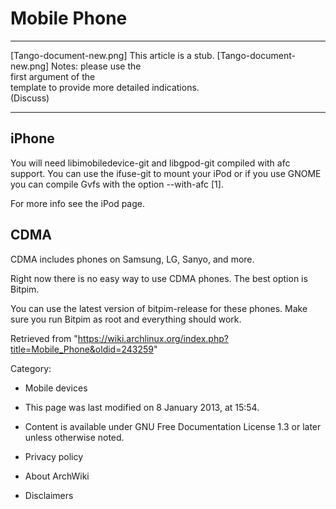 Mobile Phone
============

  ------------------------ ------------------------ ------------------------
  [Tango-document-new.png] This article is a stub.  [Tango-document-new.png]
                           Notes: please use the    
                           first argument of the    
                           template to provide more 
                           detailed indications.    
                           (Discuss)                
  ------------------------ ------------------------ ------------------------

iPhone
------

You will need libimobiledevice-git and libgpod-git compiled with afc
support. You can use the ifuse-git to mount your iPod or if you use
GNOME you can compile Gvfs with the option --with-afc [1].

For more info see the iPod page.

CDMA
----

CDMA includes phones on Samsung, LG, Sanyo, and more.

Right now there is no easy way to use CDMA phones. The best option is
Bitpim.

You can use the latest version of bitpim-release for these phones. Make
sure you run Bitpim as root and everything should work.

Retrieved from
"https://wiki.archlinux.org/index.php?title=Mobile_Phone&oldid=243259"

Category:

-   Mobile devices

-   This page was last modified on 8 January 2013, at 15:54.
-   Content is available under GNU Free Documentation License 1.3 or
    later unless otherwise noted.
-   Privacy policy
-   About ArchWiki
-   Disclaimers
